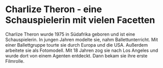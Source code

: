 # Charlize Theron - eine Schauspielerin mit vielen Facetten

Charlize Theron wurde 1975 in Südafrika geboren und ist eine Schauspielerin.
In jungen Jahren modelte sie, nahm Ballettunterricht. Mit einer Ballettgruppe tourte
sie durch Europa und die USA. Außerdem arbeitete sie als Fotomodell.
Mit 18 Jahren zog sie nach Los Angeles und wurde dort von einem Agenten entdeckt.
Dann bekam sie ihre erste Filmrolle.
